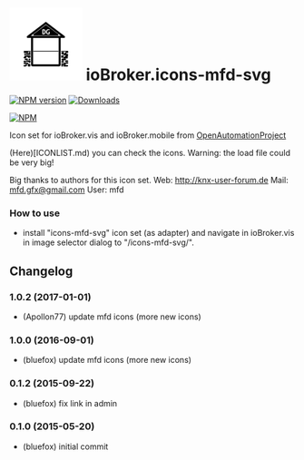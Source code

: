 ![Logo](media/icons-mfd-svg.png)
ioBroker.icons-mfd-svg
=================

[![NPM version](http://img.shields.io/npm/v/iobroker.icons-mfd-svg.svg)](https://www.npmjs.com/package/iobroker.icons-mfd-svg)
[![Downloads](https://img.shields.io/npm/dm/iobroker.icons-mfd-svg.svg)](https://www.npmjs.com/package/iobroker.icons-mfd-svg)

[![NPM](https://nodei.co/npm/iobroker.icons-mfd-svg.png?downloads=true)](https://nodei.co/npm/iobroker.icons-mfd-svg/)

Icon set for ioBroker.vis and ioBroker.mobile from [OpenAutomationProject](https://github.com/OpenAutomationProject/knx-uf-iconset)

(Here)[ICONLIST.md) you can check the icons. Warning: the load file could be very big!

Big thanks to authors for this icon set.
Web:  http://knx-user-forum.de
Mail: mfd.gfx@gmail.com
User: mfd

### How to use
- install "icons-mfd-svg" icon set (as adapter) and navigate in ioBroker.vis in image selector dialog to "/icons-mfd-svg/".

## Changelog
### 1.0.2 (2017-01-01)
* (Apollon77) update mfd icons (more new icons)

### 1.0.0 (2016-09-01)
* (bluefox) update mfd icons (more new icons)

### 0.1.2 (2015-09-22)
* (bluefox) fix link in admin

### 0.1.0 (2015-05-20)
* (bluefox) initial commit
